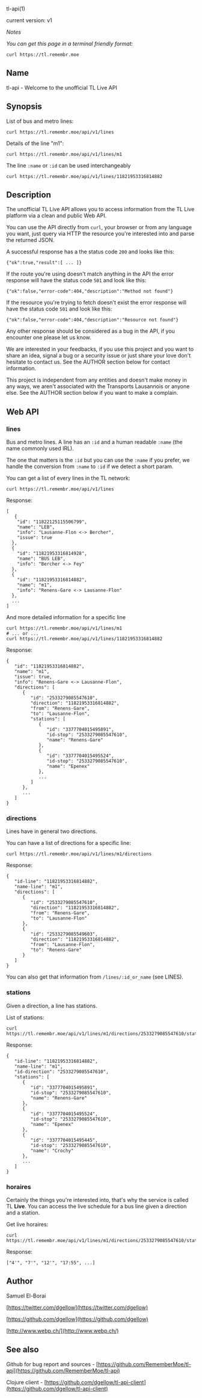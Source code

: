 tl-api(1)

current version: v1


_Notes_

_You can get this page in a terminal friendly format:_
```
curl https://tl.remembr.moe
```

## Name

tl-api - Welcome to the unofficial TL Live API

## Synopsis

List of bus and metro lines:

```
curl https://tl.remembr.moe/api/v1/lines
```

Details of the line "m1":

```
curl https://tl.remembr.moe/api/v1/lines/m1
```

The line `:name` or `:id` can be used interchangeably

```
curl https://tl.remembr.moe/api/v1/lines/11821953316814882
```

## Description

The unofficial TL Live API allows you to access information from the
TL Live platform via a clean and public Web API.

You can use the API directly from `curl`, your browser or from any
language you want, just query via HTTP the resource you're interested
into and parse the returned JSON.

A successful response has a the status code `200` and looks like this:

```
{"ok":true,"result":[ ... ]}
```

If the route you're using doesn't match anything in the API the error
response will have the status code `501` and look like this:

```
{"ok":false,"error-code":404,"description":"Method not found"}
```

If the resource you're trying to fetch doesn't exist the error
response will have the status code `501` and look like this:

```
{"ok":false,"error-code":404,"description":"Resource not found"}
```

Any other response should be considered as a bug in the API, if you
encounter one please let us know.

We are interested in your feedbacks, if you use this project and you
want to share an idea, signal a bug or a security issue or just share
your love don't hesitate to contact us. See the AUTHOR section below
for contact information.

This project is independent from any entities and doesn't make money
in any ways, we aren't associated with the Transports Lausannois or
anyone else. See the AUTHOR section below if you want to make a
complain.

## Web API
### lines

Bus and metro lines.  A line has an `:id` and a human readable `:name`
(the name commonly used IRL).

The one that matters is the `:id` but you can use the `:name` if you
prefer, we handle the conversion from `:name` to `:id` if we detect
a short param.

You can get a list of every lines in the TL network:

```
curl https://tl.remembr.moe/api/v1/lines
```

Response:

```
[
   {
    "id": "11822125115506799",
    "name": "LEB",
    "info": "Lausanne-Flon <-> Bercher",
    "issue": true
  },
  {
    "id": "11821953316814928",
    "name": "BUS LEB",
    "info": "Bercher <-> Fey"
  },
  {
    "id": "11821953316814882",
    "name": "m1",
    "info": "Renens-Gare <-> Lausanne-Flon"
  },
  ...
]
```

And more detailed information for a specific line

```
curl https://tl.remembr.moe/api/v1/lines/m1
# ... or ...
curl https://tl.remembr.moe/api/v1/lines/11821953316814882
```

Response:

```
{
   "id": "11821953316814882",
   "name": "m1",
   "issue": true,
   "info": "Renens-Gare <-> Lausanne-Flon",
   "directions": [
      {
         "id": "2533279085547610",
         "direction": "11821953316814882",
         "from": "Renens-Gare",
         "to": "Lausanne-Flon",
         "stations": [
            {
               "id": "3377704015495891",
               "id-stop": "2533279085547610",
               "name": "Renens-Gare"
            },
            {
               "id": "3377704015495524",
               "id-stop": "2533279085547610",
               "name": "Epenex"
            },
            ...
         ]
      },
      ...
   ]
}
```

### directions

Lines have in general two directions.

You can have a list of directions for a specific line:

```
curl https://tl.remembr.moe/api/v1/lines/m1/directions
```

Response:

```
{
   "id-line": "11821953316814882",
   "name-line": "m1",
   "directions": [
      {
         "id": "2533279085547610",
         "direction": "11821953316814882",
         "from": "Renens-Gare",
         "to": "Lausanne-Flon"
      },
      {
         "id": "2533279085549603",
         "direction": "11821953316814882",
         "from": "Lausanne-Flon",
         "to": "Renens-Gare"
      }
   ]
}
```

You can also get that information from `/lines/:id_or_name` (see LINES).

### stations

Given a direction, a line has stations.

List of stations:

```
curl https://tl.remembr.moe/api/v1/lines/m1/directions/2533279085547610/stations
```

Response:

```
{
   "id-line": "11821953316814882",
   "name-line": "m1",
   "id-direction": "2533279085547610",
   "stations": [
      {
         "id": "3377704015495891",
         "id-stop": "2533279085547610",
         "name": "Renens-Gare"
      },
      {
         "id": "3377704015495524",
         "id-stop": "2533279085547610",
         "name": "Epenex"
      },
      {
         "id": "3377704015495445",
         "id-stop": "2533279085547610",
         "name": "Crochy"
      },
      ...
   ]
}
```

### horaires

Certainly the things you're interested into, that's why the service is
called TL **Live**.  You can access the live schedule for a bus line
given a direction and a station.

Get live horaires:

```
curl https://tl.remembr.moe/api/v1/lines/m1/directions/2533279085547610/stations/3377704015495719/horaires
```

Response:

```
["4'", "7'", "12'", "17:55", ...]
```

## Author

Samuel El-Borai

[https://twitter.com/dgellow](https://twitter.com/dgellow)

[https://github.com/dgellow](https://github.com/dgellow)

[http://www.webp.ch/](http://www.webp.ch/)

## See also

Github for bug report and sources - [https://github.com/RememberMoe/tl-api](https://github.com/RememberMoe/tl-api)

Clojure client - [https://github.com/dgellow/tl-api-client](https://github.com/dgellow/tl-api-client)
